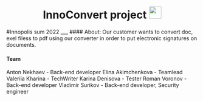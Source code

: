 <h1 align="center">InnoConvert project</a> 
<img src="https://github.com/blackcater/blackcater/raw/main/images/Hi.gif" height="32"/></h1>
#Innopolis sum 2022
___
#### About:
Our customer wants to convert doc, exel filess to pdf using our converter in order to put electronic signatures on documents. 

#### Team
Anton Nekhaev - Back-end developer
Elina Akimchenkova - Teamlead
Valeriia Kharina - TechWriter
Karina Denisova - Tester
Roman Voronov - Back-end developer 
Vladimir Surikov - Back-end developer, Security engineer
